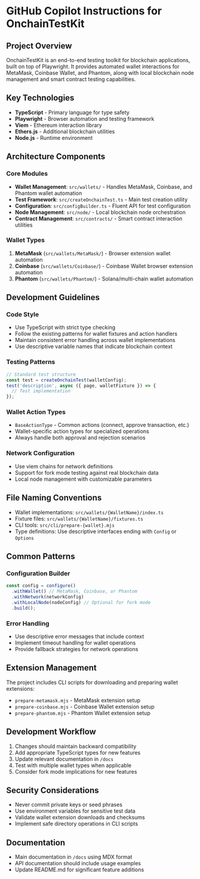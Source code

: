 # GitHub Copilot Instructions for OnchainTestKit

## Project Overview
OnchainTestKit is an end-to-end testing toolkit for blockchain applications, built on top of Playwright. It provides automated wallet interactions for MetaMask, Coinbase Wallet, and Phantom, along with local blockchain node management and smart contract testing capabilities.

## Key Technologies
- **TypeScript** - Primary language for type safety
- **Playwright** - Browser automation and testing framework
- **Viem** - Ethereum interaction library
- **Ethers.js** - Additional blockchain utilities
- **Node.js** - Runtime environment

## Architecture Components

### Core Modules
- **Wallet Management**: `src/wallets/` - Handles MetaMask, Coinbase, and Phantom wallet automation
- **Test Framework**: `src/createOnchainTest.ts` - Main test creation utility
- **Configuration**: `src/configBuilder.ts` - Fluent API for test configuration
- **Node Management**: `src/node/` - Local blockchain node orchestration
- **Contract Management**: `src/contracts/` - Smart contract interaction utilities

### Wallet Types
1. **MetaMask** (`src/wallets/MetaMask/`) - Browser extension wallet automation
2. **Coinbase** (`src/wallets/Coinbase/`) - Coinbase Wallet browser extension automation
3. **Phantom** (`src/wallets/Phantom/`) - Solana/multi-chain wallet automation

## Development Guidelines

### Code Style
- Use TypeScript with strict type checking
- Follow the existing patterns for wallet fixtures and action handlers
- Maintain consistent error handling across wallet implementations
- Use descriptive variable names that indicate blockchain context

### Testing Patterns
```typescript
// Standard test structure
const test = createOnchainTest(walletConfig);
test('description', async ({ page, walletFixture }) => {
  // Test implementation
});
```

### Wallet Action Types
- `BaseActionType` - Common actions (connect, approve transaction, etc.)
- Wallet-specific action types for specialized operations
- Always handle both approval and rejection scenarios

### Network Configuration
- Use viem chains for network definitions
- Support for fork mode testing against real blockchain data
- Local node management with customizable parameters

## File Naming Conventions
- Wallet implementations: `src/wallets/{WalletName}/index.ts`
- Fixture files: `src/wallets/{WalletName}/fixtures.ts`
- CLI tools: `src/cli/prepare-{wallet}.mjs`
- Type definitions: Use descriptive interfaces ending with `Config` or `Options`

## Common Patterns

### Configuration Builder
```typescript
const config = configure()
  .withWallet() // MetaMask, Coinbase, or Phantom
  .withNetwork(networkConfig)
  .withLocalNode(nodeConfig) // Optional for fork mode
  .build();
```

### Error Handling
- Use descriptive error messages that include context
- Implement timeout handling for wallet operations
- Provide fallback strategies for network operations

## Extension Management
The project includes CLI scripts for downloading and preparing wallet extensions:
- `prepare-metamask.mjs` - MetaMask extension setup
- `prepare-coinbase.mjs` - Coinbase Wallet extension setup
- `prepare-phantom.mjs` - Phantom Wallet extension setup

## Development Workflow
1. Changes should maintain backward compatibility
2. Add appropriate TypeScript types for new features
3. Update relevant documentation in `/docs`
4. Test with multiple wallet types when applicable
5. Consider fork mode implications for new features

## Security Considerations
- Never commit private keys or seed phrases
- Use environment variables for sensitive test data
- Validate wallet extension downloads and checksums
- Implement safe directory operations in CLI scripts

## Documentation
- Main documentation in `/docs` using MDX format
- API documentation should include usage examples
- Update README.md for significant feature additions